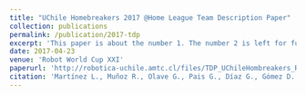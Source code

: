 ```yaml
---
title: "UChile Homebreakers 2017 @Home League Team Description Paper"
collection: publications
permalink: /publication/2017-tdp
excerpt: 'This paper is about the number 1. The number 2 is left for future work.'
date: 2017-04-23
venue: 'Robot World Cup XXI'
paperurl: 'http://robotica-uchile.amtc.cl/files/TDP_UChileHombreakers_Robocup2017.pdf'
citation: 'Martínez L., Muñoz R., Olave G., Pais G., Díaz G., Gómez D., Campanini D.,Orellana P., Loncomilla P., Ruiz-del-Solar J., (2017). &quot;UChile Homebreakers 2017 Home LeagueTeam Description Paper.&quot; <i>Robocup 2017: The Robot World Cup XXI</i>.'
---
```

